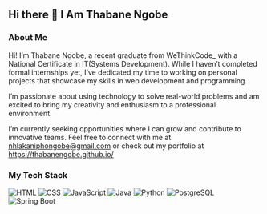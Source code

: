 ## Hi there 👋 I Am Thabane Ngobe
### About Me
Hi! I’m Thabane Ngobe, a recent graduate from WeThinkCode_ with a National Certificate in IT(Systems Development). While I haven’t completed formal internships yet, I’ve dedicated my time to working on personal projects that showcase my skills in web development and programming.

I’m passionate about using technology to solve real-world problems and am excited to bring my creativity and enthusiasm to a professional environment.
 
 I’m currently seeking opportunities where I can grow and contribute to innovative teams. Feel free to connect with me at nhlakaniphongobe@gmail.com or check out my portfolio at https://thabanengobe.github.io/

### My Tech Stack
![HTML](https://img.shields.io/badge/-HTML-E34F26?style=flat-square&logo=html5&logoColor=ffffff)
![CSS](https://img.shields.io/badge/-CSS-1572B6?style=flat-square&logo=css3&logoColor=ffffff)
![JavaScript](https://img.shields.io/badge/-JavaScript-F7DF1E?style=flat-square&logo=javascript&logoColor=333333)
![Java](https://img.shields.io/badge/-Java-007396?style=flat-square&logo=java&logoColor=ffffff)
![Python](https://img.shields.io/badge/-Python-3776AB?style=flat-square&logo=python&logoColor=ffffff)
![PostgreSQL](https://img.shields.io/badge/-PostgreSQL-4169E1?style=flat-square&logo=postgresql&logoColor=ffffff)
![Spring Boot](https://img.shields.io/badge/-Spring%20Boot-6DB33F?style=flat-square&logo=spring&logoColor=ffffff)
<!--
**Thabanengobe/Thabanengobe** is a ✨ _special_ ✨ repository because its `README.md` (this file) appears on your GitHub profile.

Here are some ideas to get you started:

- 🔭 I’m currently working on ...
- 🌱 I’m currently learning ...
- 👯 I’m looking to collaborate on ...
- 🤔 I’m looking for help with ...
- 💬 Ask me about ...
- 📫 How to reach me: ...
- 😄 Pronouns: ...
- ⚡ Fun fact: ...
-->
